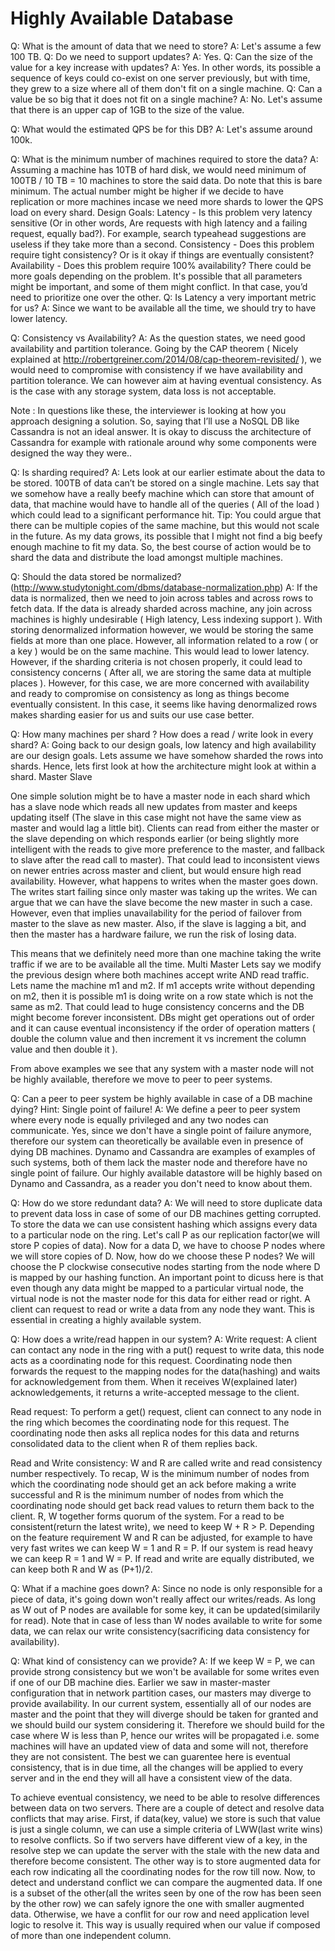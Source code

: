 # Highly Available Database

Q: What is the amount of data that we need to store?
A: Let's assume a few 100 TB.
Q: Do we need to support updates?
A: Yes.
Q: Can the size of the value for a key increase with updates?
A: Yes. In other words, its possible a sequence of keys could co-exist on one server previously, but with time, they grew to a size where all of them don't fit on a single machine.
Q: Can a value be so big that it does not fit on a single machine?
A: No. Let's assume that there is an upper cap of 1GB to the size of the value.

Q: What would the estimated QPS be for this DB?
A: Let's assume around 100k.

Q: What is the minimum number of machines required to store the data?
A: Assuming a machine has 10TB of hard disk, we would need minimum of 100TB / 10 TB = 10 machines to store the said data. Do note that this is bare minimum. The actual number might be higher if we decide to have replication or more machines incase we need more shards to lower the QPS load on every shard.
Design Goals:
Latency - Is this problem very latency sensitive (Or in other words, Are requests with high latency and a failing request, equally bad?). For example, search typeahead suggestions are useless if they take more than a second.
Consistency - Does this problem require tight consistency? Or is it okay if things are eventually consistent?
Availability - Does this problem require 100% availability?
There could be more goals depending on the problem. It's possible that all parameters might be important, and some of them might conflict. In that case, you’d need to prioritize one over the other.
Q: Is Latency a very important metric for us?
A: Since we want to be available all the time, we should try to have lower latency.

Q: Consistency vs Availability?
A: As the question states, we need good availability and partition tolerance.
Going by the CAP theorem ( Nicely explained at http://robertgreiner.com/2014/08/cap-theorem-revisited/ ), we would need to compromise with consistency if we have availability and partition tolerance.
We can however aim at having eventual consistency. As is the case with any storage system, data loss is not acceptable.

Note : In questions like these, the interviewer is looking at how you approach designing a solution. So, saying that I’ll use a NoSQL DB like Cassandra is not an ideal answer. It is okay to discuss the architecture of Cassandra for example with rationale around why some components were designed the way they were..

Q: Is sharding required?
A: Lets look at our earlier estimate about the data to be stored. 100TB of data can’t be stored on a single machine.
Lets say that we somehow have a really beefy machine which can store that amount of data, that machine would have to handle all of the queries ( All of the load ) which could lead to a significant performance hit.
Tip: You could argue that there can be multiple copies of the same machine, but this would not scale in the future. As my data grows, its possible that I might not find a big beefy enough machine to fit my data.
So, the best course of action would be to shard the data and distribute the load amongst multiple machines.

Q: Should the data stored be normalized?
(http://www.studytonight.com/dbms/database-normalization.php)
A: If the data is normalized, then we need to join across tables and across rows to fetch data. If the data is already sharded across machine, any join across machines is highly undesirable ( High latency, Less indexing support ).
With storing denormalized information however, we would be storing the same fields at more than one place. However, all information related to a row ( or a key ) would be on the same machine. This would lead to lower latency.
However, if the sharding criteria is not chosen properly, it could lead to consistency concerns ( After all, we are storing the same data at multiple places ). However, for this case, we are more concerned with availability and ready to compromise on consistency as long as things become eventually consistent.
In this case, it seems like having denormalized rows makes sharding easier for us and suits our use case better.

Q: How many machines per shard ? How does a read / write look in every shard?
A: Going back to our design goals, low latency and high availability are our design goals.
Lets assume we have somehow sharded the rows into shards. Hence, lets first look at how the architecture might look at within a shard.
Master Slave

One simple solution might be to have a master node in each shard which has a slave node which reads all new updates from master and keeps updating itself (The slave in this case might not have the same view as master and would lag a little bit). Clients can read from either the master or the slave depending on which responds earlier (or being slightly more intelligent with the reads to give more preference to the master, and fallback to slave after the read call to master). That could lead to inconsistent views on newer entries across master and client, but would ensure high read availability.
However, what happens to writes when the master goes down. The writes start failing since only master was taking up the writes.
We can argue that we can have the slave become the new master in such a case. However, even that implies unavailability for the period of failover from master to the slave as new master.
Also, if the slave is lagging a bit, and then the master has a hardware failure, we run the risk of losing data.

This means that we definitely need more than one machine taking the write traffic if we are to be available all the time.
Multi Master
Lets say we modify the previous design where both machines accept write AND read traffic. Lets name the machine m1 and m2.
If m1 accepts write without depending on m2, then it is possible m1 is doing write on a row state which is not the same as m2. That could lead to huge consistency concerns and the DB might become forever inconsistent. DBs might get operations out of order and it can cause eventual inconsistency if the order of operation matters ( double the column value and then increment it vs increment the column value and then double it ).

From above examples we see that any system with a master node will not be highly available, therefore we move to peer to peer systems.

Q: Can a peer to peer system be highly available in case of a DB machine dying?
Hint: Single point of failure!
A: We define a peer to peer system where every node is equally privileged and any two nodes can communicate. Yes, since we don't have a single point of failure anymore, therefore our system can theoretically be available even in presence of dying DB machines. Dynamo and Cassandra are examples of examples of such systems, both of them lack the master node and therefore have no single point of failure. Our highly available datastore will be highly based on Dynamo and Cassandra, as a reader you don't need to know about them.

Q: How do we store redundant data?
A: We will need to store duplicate data to prevent data loss in case of some of our DB machines getting corrupted. To store the data we can use consistent hashing which assigns every data to a particular node on the ring. Let's call P as our replication factor(we will store P copies of data). Now for a data D, we have to choose P nodes where we will store copies of D.
Now, how do we choose these P nodes? We will choose the P clockwise consecutive nodes starting from the node where D is mapped by our hashing function.
An important point to dicuss here is that even though any data might be mapped to a particular virtual node, the virtual node is not the master node for this data for either read or right. A client can request to read or write a data from any node they want. This is essential in creating a highly available system.

Q: How does a write/read happen in our system?
A:
Write request:
A client can contact any node in the ring with a put() request to write data, this node acts as a coordinating node for this request. Coordinating node then forwards the request to the mapping nodes for the data(hashing) and waits for acknowledgement from them. When it receives W(explained later) acknowledgements, it returns a write-accepted message to the client.

Read request:
To perform a get() request, client can connect to any node in the ring which becomes the coordinating node for this request. The coordinating node then asks all replica nodes for this data and returns consolidated data to the client when R of them replies back.

Read and Write consistency:
W and R are called write and read consistency number respectively. To recap, W is the minimum number of nodes from which the coordinating node should get an ack before making a write successful and R is the minimum number of nodes from which the coordinating node should get back read values to return them back to the client.
R, W together forms quorum of the system. For a read to be consistent(return the latest write), we need to keep W + R > P.
Depending on the feature requirement W and R can be adjusted, for example to have very fast writes we can keep W = 1 and R = P. If our system is read heavy we can keep R = 1 and W = P. If read and write are equally distributed, we can keep both R and W as (P+1)/2.

Q: What if a machine goes down?
A: Since no node is only responsible for a piece of data, it's going down won't really affect our writes/reads. As long as W out of P nodes are available for some key, it can be updated(similarily for read).
Note that in case of less than W nodes available to write for some data, we can relax our write consistency(sacrificing data consistency for availability).

Q: What kind of consistency can we provide?
A: If we keep W = P, we can provide strong consistency but we won't be available for some writes even if one of our DB machine dies.
Earlier we saw in master-master configuration that in network partition cases, our masters may diverge to provide availability. In our current system, essentially all of our nodes are master and the point that they will diverge should be taken for granted and we should build our system considering it.
Therefore we should build for the case where W is less than P, hence our writes will be propagated i.e. some machines will have an updated view of data and some will not, therefore they are not consistent. The best we can guarentee here is eventual consistency, that is in due time, all the changes will be applied to every server and in the end they will all have a consistent view of the data.

To achieve eventual consistency, we need to be able to resolve differences between data on two servers. There are a couple of detect and resolve data conflicts that may arise.
First, if data(key, value) we store is such that value is just a single column, we can use a simple criteria of LWW(last write wins) to resolve conflicts. So if two servers have different view of a key, in the resolve step we can update the server with the stale with the new data and therefore become consistent.
The other way is to store augmented data for each row indicating all the coordinating nodes for the row till now. Now, to detect and understand conflict we can compare the augmented data. If one is a subset of the other(all the writes seen by one of the row has been seen by the other row) we can safely ignore the one with smaller augmented data. Otherwise, we have a conflit for our row and need application level logic to resolve it. This way is usually required when our value if composed of more than one independent column.




